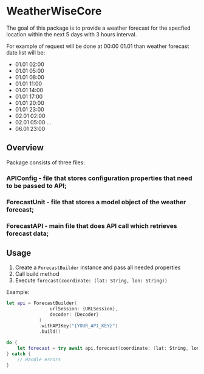 # WeatherWiseCore
The goal of this package is to provide a weather forecast for the specfied location within the next 5 days with 3 hours interval. 

For example of request will be done at 00:00 01.01 than weather forecast date list will be:
- 01.01 02:00
- 01.01 05:00
- 01.01 08:00
- 01.01 11:00
- 01.01 14:00
- 01.01 17:00
- 01.01 20:00
- 01.01 23:00
- 02.01 02:00
- 02.01 05:00
...
- 06.01 23:00

## Overview
Package consists of three files:
### APIConfig - file that stores configuration properties that need to be passed to API;
### ForecastUnit - file that stores a model object of the weather forecast;
### ForecastAPI - main file that does API call which retrieves forecast data;

## Usage
1. Create a `ForecastBuilder` instance and pass all needed properties
2. Call build method
3. Execute `forecast(coordinate: (lat: String, lon: String))`

Example:
``` swift
let api = ForecastBuilder(
                urlSession: {URLSession},
                decoder: {Decoder}
            )
            .withAPIKey("{YOUR_API_KEY}")
            .build()
            
do {
    let forecast = try await api.forecast(coordinate: (lat: String, lon: String))
} catch {
    // Handle errors
}
```
